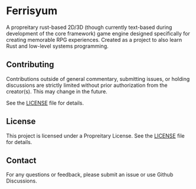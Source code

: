 # Ferrisyum
A propreitary rust-based 2D/3D (though currently text-based during development of the core 
framework) game engine designed specifically for creating memorable RPG experiences. 
Created as a project to also learn Rust and low-level systems programming.

## Contributing

Contributions outside of general commentary, submitting issues, or holding discussions are 
strictly limited without prior authorization from the creator(s). This may change in the future.

See the [LICENSE](LICENSE) file for details.

## License

This project is licensed under a Propreitary License. See the [LICENSE](LICENSE) file for details.

## Contact

For any questions or feedback, please submit an issue or use Github Discussions.
